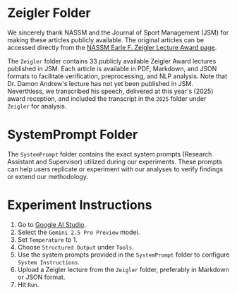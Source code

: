 # Zeigler Folder
We sincerely thank NASSM and the Journal of Sport Management (JSM) for making these articles publicly available. The original articles can be accessed directly from the [NASSM Earle F. Zeigler Lecture Award page](https://nassm.org/awards-and-grants#page-section-61151cc91acb4b184fd58544).

The `Zeigler` folder contains 33 publicly available Zeigler Award lectures published in JSM. Each article is available in PDF, Markdown, and JSON formats to facilitate verification, preprocessing, and NLP analysis. Note that Dr. Damon Andrew's lecture has not yet been published in JSM. Neverthless, we transcribed his speech, delivered at this year's (2025) award reception, and included the transcript in the `2025` folder under `Zeigler` for analysis.

# SystemPrompt Folder
The `SystemPrompt` folder contains the exact system prompts (Research Assistant and Supervisor) utilized during our experiments. These prompts can help users replicate or experiment with our analyses to verify findings or extend our methodology.

# Experiment Instructions
1. Go to [Google AI Studio](https://aistudio.google.com).
2. Select the `Gemini 2.5 Pro Preview` model.
3. Set `Temperature` to 1.
4. Choose `Structured Output` under `Tools`.
5. Use the system prompts provided in the `SystemPrompt` folder to configure `System Instructions`.
6. Upload a Zeigler lecture from the `Zeigler` folder, preferably in Markdown or JSON format.
7. Hit `Run`.
